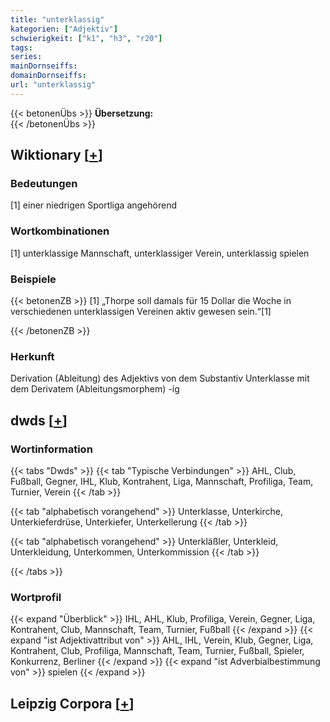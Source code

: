 ```yaml
---
title: "unterklassig"
kategorien: ["Adjektiv"]
schwierigkeit: ["k1", "h3", "r20"]
tags:
series:
mainDornseiffs:
domainDornseiffs:
url: "unterklassig"
---
```


{{< betonenÜbs >}}
**Übersetzung:**  
{{< /betonenÜbs >}}

## Wiktionary [[+](https://de.wiktionary.org/wiki/unterklassig)]

### Bedeutungen
[1] einer niedrigen Sportliga angehörend  

### Wortkombinationen
[1] unterklassige Mannschaft, unterklassiger Verein, unterklassig spielen  

### Beispiele
{{< betonenZB >}}
[1] „Thorpe soll damals für 15 Dollar die Woche in verschiedenen unterklassigen Vereinen aktiv gewesen sein.“[1]  

{{< /betonenZB >}}
### Herkunft
Derivation (Ableitung) des Adjektivs von dem Substantiv Unterklasse mit dem Derivatem (Ableitungsmorphem) -ig  



## dwds [[+](https://www.dwds.de/wb/unterklassig)]

### Wortinformation
{{< tabs "Dwds" >}}
{{< tab "Typische Verbindungen" >}}
AHL, Club, Fußball, Gegner, IHL, Klub, Kontrahent, Liga, Mannschaft, Profiliga, Team, Turnier, Verein
{{< /tab >}}

{{< tab "alphabetisch vorangehend" >}}
Unterklasse, Unterkirche, Unterkieferdrüse, Unterkiefer, Unterkellerung
{{< /tab >}}

{{< tab "alphabetisch vorangehend" >}}
Unterkläßler, Unterkleid, Unterkleidung, Unterkommen, Unterkommission
{{< /tab >}}

{{< /tabs >}}

### Wortprofil
{{< expand "Überblick" >}} IHL, AHL, Klub, Profiliga, Verein, Gegner, Liga, Kontrahent, Club, Mannschaft, Team, Turnier, Fußball {{< /expand >}}
{{< expand "ist Adjektivattribut von" >}} AHL, IHL, Verein, Klub, Gegner, Liga, Kontrahent, Club, Profiliga, Mannschaft, Team, Turnier, Fußball, Spieler, Konkurrenz, Berliner {{< /expand >}}
{{< expand "ist Adverbialbestimmung von" >}} spielen {{< /expand >}}

## Leipzig Corpora [[+](https://corpora.uni-leipzig.de/en/res?word=unterklassig&corpusId=deu_newscrawl-public_2018)]

